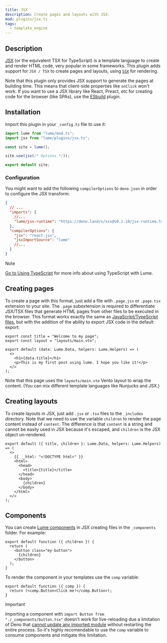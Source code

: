 ```yaml
---
title: JSX
description: Create pages and layouts with JSX.
mod: plugins/jsx.ts
tags:
  - template_engine
---
```


## Description

[JSX](https://facebook.github.io/jsx/) (or the equivalent TSX for TypeScript) is
a template language to create and render HTML code, very popular in some
frameworks. This plugin adds support for `JSX / TSX` to create pages and
layouts, using [`SSX`](https://github.com/oscarotero/ssx/) for rendering.

Note that this plugin only provides JSX support to generate the pages at
building time. This means that client-side properties like `onClick` won't work.
If you want to use a JSX library like React, Preact, etc for creating code for
the browser (like SPAs), use the [ESbuild](./esbuild.md) plugin.

## Installation

Import this plugin in your `_config.ts` file to use it:

```js
import lume from "lume/mod.ts";
import jsx from "lume/plugins/jsx.ts";

const site = lume();

site.use(jsx(/* Options */));

export default site;
```

### Configuration

You might want to add the following `compilerOptions` to `deno.json` in order to
configure the JSX transform:

<lume-code>

```json {title="deno.json"}
{
  // ...
  "imports": {
    //...
    "lume/jsx-runtime": "https://deno.land/x/ssx@v0.1.10/jsx-runtime.ts"
  },
  "compilerOptions": {
    "jsx": "react-jsx",
    "jsxImportSource": "lume"
    //...
  }
}
```

</lume-code>

> [!note]
>
> [Go to Using TypeScript](/docs/configuration/using-typescript/) for more info
> about using TypeScript with Lume.

## Creating pages

To create a page with this format, just add a file with `.page.jsx` or
`.page.tsx` extension to your site. The `.page` subextension is required to
differentiate JSX/TSX files that generate HTML pages from other files to be
executed in the browser. This format works exactly the same as
[JavaScript/TypeScript files](./modules.md), but with the addition of the
ability to export JSX code in the default export:

```tsx
export const title = "Welcome to my page";
export const layout = "layouts/main.vto";

export default (data: Lume.Data, helpers: Lume.Helpers) => (
  <>
    <h1>{data.title}</h1>
    <p>This is my first post using lume. I hope you like it!</p>
  </>
);
```

Note that this page uses the `layouts/main.vto` Vento layout to wrap the
content. (You can mix different template languages like Nunjucks and JSX.)

## Creating layouts

To create layouts in JSX, just add `.jsx` or `.tsx` files to the `_includes`
directory. Note that we need to use the variable `children` to render the page
content instead of `content`. The difference is that `content` is a string and
cannot be easily used in JSX because it's escaped, and `children` is the JSX
object un-rendered.

```tsx
export default ({ title, children }: Lume.Data, helpers: Lume.Helpers) => (
  <>
    {{ __html: "<!DOCTYPE html>" }}
    <html>
      <head>
        <title>{title}</title>
      </head>
      <body>
        {children}
      </body>
    </html>
  </>
);
```

## Components

You can create [Lume components](../docs/core/components.md) in JSX creating
files in the `_components` folder. For example:

<lume-code>

```jsx{title="_components/button.tsx"}
export default function ({ children }) {
  return (
    <button class="my-button">
      {children}
    </button>
  );
}
```

</lume-code>

To render the component in your templates use the `comp` variable:

<lume-code>

```jsx{title="_includes/layout.tsx"}
export default function ({ comp }) {
  return (<comp.Button>Click me!</comp.Button>);
}
```

</lume-code>

> [!important]
>
> Importing a component with `import Button from "./_components/button.tsx"`
> doesn't work for live-reloading due a limitation of Deno that
> [cannot update any imported module](https://github.com/denoland/deno/issues/8327)
> without restarting the entire process. So it's highly recomendable to use the
> `comp` variable to consume components and mitigate this limitation.
